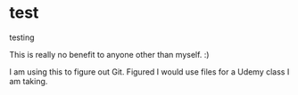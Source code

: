 # test
testing

This is really no benefit to anyone other than myself.  :)

I am using this to figure out Git.  Figured I would use files for a Udemy class I am taking.
